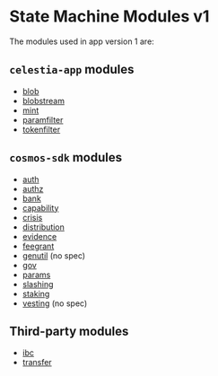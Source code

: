 # State Machine Modules v1

The modules used in app version 1 are:

## `celestia-app` modules

- [blob](https://github.com/celestiaorg/celestia-app/blob/main/x/blob/README.md)
- [blobstream](https://github.com/celestiaorg/celestia-app/tree/06f24f5dbe48c29964e1d8cfb030cffd90797ded/x/blobstream)
- [mint](https://github.com/celestiaorg/celestia-app/blob/main/x/mint/README.md)
- [paramfilter](https://github.com/celestiaorg/celestia-app/blob/e293a5ed5ed8e7d35d609bf12a9754fc45463a39/x/paramfilter/README.md)
- [tokenfilter](https://github.com/celestiaorg/celestia-app/blob/main/x/tokenfilter/README.md)

## `cosmos-sdk` modules

- [auth](https://github.com/celestiaorg/cosmos-sdk/blob/v1.14.0-sdk-v0.46.11/x/auth/spec/README.md)
- [authz](https://github.com/celestiaorg/cosmos-sdk/blob/v1.14.0-sdk-v0.46.11/x/authz/spec/README.md)
- [bank](https://github.com/celestiaorg/cosmos-sdk/blob/v1.14.0-sdk-v0.46.11/x/bank/spec/README.md)
- [capability](https://github.com/celestiaorg/cosmos-sdk/blob/v1.14.0-sdk-v0.46.11/x/capability/spec/README.md)
- [crisis](https://github.com/celestiaorg/cosmos-sdk/blob/v1.14.0-sdk-v0.46.11/x/crisis/spec/README.md)
- [distribution](https://github.com/celestiaorg/cosmos-sdk/blob/v1.14.0-sdk-v0.46.11/x/distribution/spec/README.md)
- [evidence](https://github.com/celestiaorg/cosmos-sdk/blob/v1.14.0-sdk-v0.46.11/x/evidence/spec/README.md)
- [feegrant](https://github.com/celestiaorg/cosmos-sdk/blob/v1.14.0-sdk-v0.46.11/x/feegrant/spec/README.md)
- [genutil](https://github.com/celestiaorg/cosmos-sdk/tree/v1.14.0-sdk-v0.46.11/x/genutil) (no spec)
- [gov](https://github.com/celestiaorg/cosmos-sdk/blob/v1.14.0-sdk-v0.46.11/x/gov/spec/README.md)
- [params](https://github.com/celestiaorg/cosmos-sdk/blob/v1.14.0-sdk-v0.46.11/x/params/spec/README.md)
- [slashing](https://github.com/celestiaorg/cosmos-sdk/blob/v1.14.0-sdk-v0.46.11/x/slashing/spec/README.md)
- [staking](https://github.com/celestiaorg/cosmos-sdk/blob/v1.14.0-sdk-v0.46.11/x/staking/spec/README.md)
- [vesting](https://github.com/celestiaorg/cosmos-sdk/tree/v1.14.0-sdk-v0.46.11/x/auth/vesting) (no spec)

## Third-party modules

- [ibc](https://github.com/cosmos/ibc/blob/f990a7f96eb7753c2fabbd49ed50b64d3a807629/README.md)
- [transfer](https://github.com/cosmos/ibc/blob/f990a7f96eb7753c2fabbd49ed50b64d3a807629/spec/app/ics-020-fungible-token-transfer/README.md)
